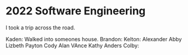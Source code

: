 # 2022 Software Engineering
I took a trip across the road.

Kaden: Walked into someones house.
Brandon:
Kelton:
Alexander
Abby
Lizbeth
Payton
Cody
Alan
VAnce
Kathy
Anders
Colby:
